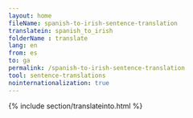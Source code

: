 ```yaml
---
layout: home
fileName: spanish-to-irish-sentence-translation
translatein: spanish_to_irish
folderName : translate
lang: en
from: es
to: ga
permalink: /spanish-to-irish-sentence-translation
tool: sentence-translations
nointernationalization: true
---
```

{% include section/translateinto.html %}
